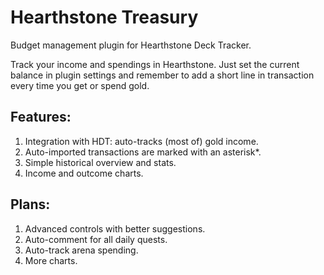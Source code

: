 # Hearthstone Treasury
Budget management plugin for Hearthstone Deck Tracker.

Track your income and spendings in Hearthstone.
Just set the current balance in plugin settings and remember to add a short line in transaction every time you get or spend gold.

## Features:
1. Integration with HDT: auto-tracks (most of) gold income.
2. Auto-imported transactions are marked with an asterisk*.
3. Simple historical overview and stats.
4. Income and outcome charts.

## Plans:
1. Advanced controls with better suggestions.
2. Auto-comment for all daily quests.
3. Auto-track arena spending.
4. More charts.
